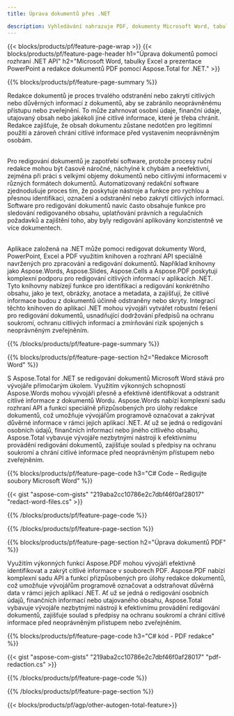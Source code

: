 ```yaml
---
title: Úprava dokumentů přes .NET 

description: Vyhledávání nahrazuje PDF, dokumenty Microsoft Word, tabulky Excel a data prezentací PowerPoint prostřednictvím aplikace .NET. C# kód uveden
---
```


{{< blocks/products/pf/feature-page-wrap >}}
{{< blocks/products/pf/feature-page-header h1="Úprava dokumentů pomocí rozhraní .NET API" h2="Microsoft Word, tabulky Excel a prezentace PowerPoint a redakce dokumentů PDF pomocí Aspose.Total for .NET." >}}

{{% blocks/products/pf/feature-page-summary %}}

Redakce dokumentů je proces trvalého odstranění nebo zakrytí citlivých nebo důvěrných informací z dokumentů, aby se zabránilo neoprávněnému přístupu nebo zveřejnění. To může zahrnovat osobní údaje, finanční údaje, utajovaný obsah nebo jakékoli jiné citlivé informace, které je třeba chránit. Redakce zajišťuje, že obsah dokumentu zůstane nedotčen pro legitimní použití a zároveň chrání citlivé informace před vystavením neoprávněným osobám. <br /><br />

Pro redigování dokumentů je zapotřebí software, protože procesy ruční redakce mohou být časově náročné, náchylné k chybám a neefektivní, zejména při práci s velkými objemy dokumentů nebo citlivými informacemi v různých formátech dokumentů. Automatizovaný redakční software zjednodušuje proces tím, že poskytuje nástroje a funkce pro rychlou a přesnou identifikaci, označení a odstranění nebo zakrytí citlivých informací. Software pro redigování dokumentů navíc často obsahuje funkce pro sledování redigovaného obsahu, uplatňování právních a regulačních požadavků a zajištění toho, aby byly redigování aplikovány konzistentně ve více dokumentech.<br /><br />

Aplikace založená na .NET může pomoci redigovat dokumenty Word, PowerPoint, Excel a PDF využitím knihoven a rozhraní API speciálně navržených pro zpracování a redigování dokumentů. Například knihovny jako Aspose.Words, Aspose.Slides, Aspose.Cells a Aspose.PDF poskytují komplexní podporu pro redigování citlivých informací v aplikacích .NET. Tyto knihovny nabízejí funkce pro identifikaci a redigování konkrétního obsahu, jako je text, obrázky, anotace a metadata, a zajišťují, že citlivé informace budou z dokumentů účinně odstraněny nebo skryty. Integrací těchto knihoven do aplikací .NET mohou vývojáři vytvářet robustní řešení pro redigování dokumentů, usnadňující dodržování předpisů na ochranu soukromí, ochranu citlivých informací a zmírňování rizik spojených s neoprávněným zveřejněním.


{{% /blocks/products/pf/feature-page-summary  %}}

{{% blocks/products/pf/feature-page-section  h2="Redakce Microsoft Word" %}}

S Aspose.Total for .NET se redigování dokumentů Microsoft Word stává pro vývojáře přímočarým úkolem. Využitím výkonných schopností Aspose.Words mohou vývojáři přesně a efektivně identifikovat a odstranit citlivé informace z dokumentů Wordu. Aspose.Words nabízí komplexní sadu rozhraní API a funkcí speciálně přizpůsobených pro úlohy redakce dokumentů, což umožňuje vývojářům programově označovat a zakrývat důvěrné informace v rámci jejich aplikací .NET. Ať už se jedná o redigování osobních údajů, finančních informací nebo jiného citlivého obsahu, Aspose.Total vybavuje vývojáře nezbytnými nástroji k efektivnímu provádění redigování dokumentů, zajišťuje soulad s předpisy na ochranu soukromí a chrání citlivé informace před neoprávněným přístupem nebo zveřejněním.

{{% blocks/products/pf/feature-page-code h3="C# Code – Redigujte soubory Microsoft Word" %}}

{{< gist "aspose-com-gists" "219aba2cc10786e2c7dbf46f0af28017" "redact-word-files.cs" >}}

{{% /blocks/products/pf/feature-page-code  %}}

{{% /blocks/products/pf/feature-page-section %}}

{{% blocks/products/pf/feature-page-section  h2="Úprava dokumentů PDF" %}}

Využitím výkonných funkcí Aspose.PDF mohou vývojáři efektivně identifikovat a zakrýt citlivé informace v souborech PDF. Aspose.PDF nabízí komplexní sadu API a funkcí přizpůsobených pro úlohy redakce dokumentů, což umožňuje vývojářům programově označovat a odstraňovat důvěrná data v rámci jejich aplikací .NET. Ať už se jedná o redigování osobních údajů, finančních informací nebo utajovaného obsahu, Aspose.Total vybavuje vývojáře nezbytnými nástroji k efektivnímu provádění redigování dokumentů, zajišťuje soulad s předpisy na ochranu soukromí a chrání citlivé informace před neoprávněným přístupem nebo zveřejněním.

{{% blocks/products/pf/feature-page-code h3="C# kód - PDF redakce" %}}

{{< gist "aspose-com-gists" "219aba2cc10786e2c7dbf46f0af28017" "pdf-redaction.cs" >}}

{{% /blocks/products/pf/feature-page-code  %}}

{{% /blocks/products/pf/feature-page-section %}}

{{< blocks/products/pf/agp/other-autogen-total-feature>}}